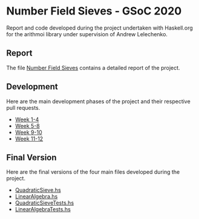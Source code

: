 # Number Field Sieves - GSoC 2020
Report and code developed during the project undertaken with Haskell.org for the arithmoi library under supervision of Andrew Lelechenko.

## Report
The file [Number Field Sieves](https://github.com/folidota/GSoC2020/blob/master/GSoC2020/NumberFieldSieves.pdf) contains a detailed report of the project.

## Development
Here are the main development phases of the project and their respective pull requests.
* [Week 1-4](https://github.com/Bodigrim/arithmoi/pull/202)
* [Week 5-8](https://github.com/Bodigrim/arithmoi/pull/208)
* [Week 9-10](https://github.com/Bodigrim/arithmoi/pull/210)
* [Week 11-12](https://github.com/Bodigrim/arithmoi/pull/211)

## Final Version
Here are the final versions of the four main files developed during the project.
* [QuadraticSieve.hs](https://github.com/Bodigrim/arithmoi/blob/master/Math/NumberTheory/Primes/Factorisation/QuadraticSieve.hs)
* [LinearAlgebra.hs](https://github.com/Bodigrim/arithmoi/blob/master/Math/NumberTheory/Primes/Factorisation/LinearAlgebra.hs)
* [QuadraticSieveTests.hs](https://github.com/Bodigrim/arithmoi/blob/master/test-suite/Math/NumberTheory/Primes/QuadraticSieveTests.hs)
* [LinearAlgebraTests.hs](https://github.com/Bodigrim/arithmoi/blob/master/test-suite/Math/NumberTheory/Primes/LinearAlgebraTests.hs)
